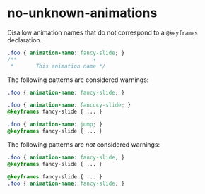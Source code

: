 # no-unknown-animations

Disallow animation names that do not correspond to a `@keyframes` declaration.

```css
.foo { animation-name: fancy-slide; }
/**                        ↑
 *       This animation name */
```

The following patterns are considered warnings:

```css
.foo { animation-name: fancy-slide; }
```

```css
.foo { animation-name: fancccy-slide; }
@keyframes fancy-slide { ... }
```

```css
.foo { animation-name: jump; }
@keyframes fancy-slide { ... }
```

The following patterns are *not* considered warnings:

```css
.foo { animation-name: fancy-slide; }
@keyframes fancy-slide { ... }
```

```css
@keyframes fancy-slide { ... }
.foo { animation-name: fancy-slide; }
```
